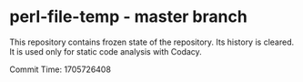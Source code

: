 # perl-file-temp - master branch

This repository contains frozen state of the repository.
Its history is cleared. It is used only for static code
analysis with Codacy.

Commit Time: 1705726408